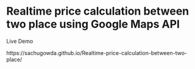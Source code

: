 <h1>Realtime price calculation between two place using Google Maps API</h1>
<p> Live Demo </p>
https://sachugowda.github.io/Realtime-price-calculation-between-two-place/

